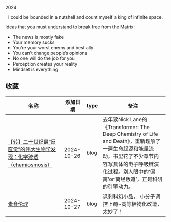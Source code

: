 2024

<center>I could be bounded in a nutshell and count myself a king of infinite space.</center>

Ideas that you must understand to break free from the Matrix:
- The news is mostly fake
- Your memory sucks
- You’re your worst enemy and best ally
- You can’t change people’s opinions
- No one will do the job for you
- Perception creates your reality
- Mindset is everything


## 收藏

| 名称                                           | 添加日期   | type         | 备注                                           |
| ---------------------------------------------- | ------- | --------- | ---------------------------------------------- |
| [【转】二十世纪最“反直觉”的伟大生物学发现：化学渗透（chemiosmosis）](https://jerkwin.github.io/2015/11/01/%E8%BD%AC-%E4%BA%8C%E5%8D%81%E4%B8%96%E7%BA%AA%E6%9C%80-%E5%8F%8D%E7%9B%B4%E8%A7%89-%E7%9A%84%E4%BC%9F%E5%A4%A7%E7%94%9F%E7%89%A9%E5%AD%A6%E5%8F%91%E7%8E%B0-%E5%8C%96%E5%AD%A6%E6%B8%97%E9%80%8F-chemiosmosis/) | 2024-10-26  | blog | 去年读Nick Lane的 《Transformer: The Deep Chemistry of Life and Death》，重新理解了一遍生命起源和能量流动，书里花了不少章节内容写具体的电子呼吸链演化过程。别人眼中的‘偏离’or‘离经叛道’，正是科研的引擎动力。 |
| [素食伦理](https://yufree.cn/cn/2024/10/20/vegetarian/) | 2024-10-27  | blog | 讽刺科幻小品， 小分子调控上瘾~高等植物化改造，太妙了！|

